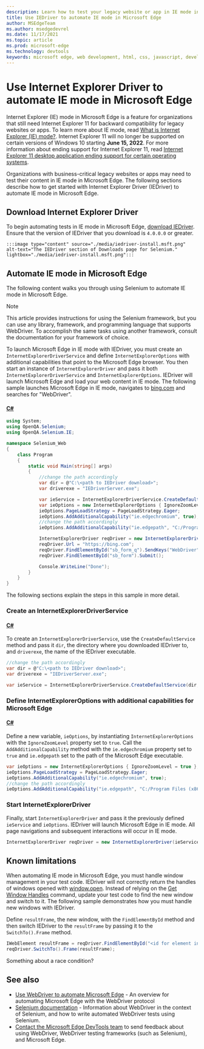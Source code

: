 ```yaml
---
description: Learn how to test your legacy website or app in IE mode in Microsoft Edge
title: Use IEDriver to automate IE mode in Microsoft Edge
author: MSEdgeTeam
ms.author: msedgedevrel
ms.date: 11/17/2021
ms.topic: article
ms.prod: microsoft-edge
ms.technology: devtools
keywords: microsoft edge, web development, html, css, javascript, developer, webdriver, selenium, testing, tools, automation, test, ie, internet explorer, ie mode
---
```

# Use Internet Explorer Driver to automate IE mode in Microsoft Edge

Internet Explorer (IE) mode in Microsoft Edge is a feature for organizations that still need Internet Explorer 11 for backward compatibility for legacy websites or apps.  To learn more about IE mode, read [What is Internet Explorer (IE) mode?](https://docs.microsoft.com/deployedge/edge-ie-mode).  Internet Explorer 11 will no longer be supported on certain versions of Windows 10 starting **June 15, 2022**. For more information about ending support for Internet Explorer 11, read [Internet Explorer 11 desktop application ending support for certain operating systems](https://docs.microsoft.com/lifecycle/announcements/internet-explorer-11-end-of-support).

Organizations with business-critical legacy websites or apps may need to test their content in IE mode in Microsoft Edge.  The following sections describe how to get started with Internet Explorer Driver (IEDriver) to automate IE mode in Microsoft Edge.

## Download Internet Explorer Driver

To begin automating tests in IE mode in Microsoft Edge, [download IEDriver](https://www.selenium.dev/downloads/).  Ensure that the version of IEDriver that you download is `4.0.0.0` or greater.

    :::image type="content" source="./media/iedriver-install.msft.png" alt-text="The IEDriver section of Downloads page for Selenium." lightbox="./media/iedriver-install.msft.png":::

## Automate IE mode in Microsoft Edge

The following content walks you through using Selenium to automate IE mode in Microsoft Edge.

> [!NOTE]
> This article provides instructions for using the Selenium framework, but you can use any library, framework, and programming language that supports WebDriver.  To accomplish the same tasks using another framework, consult the documentation for your framework of choice.

To launch Microsoft Edge in IE mode with IEDriver, you must create an `InternetExplorerDriverService` and define `InternetExplorerOptions` with additional capabilities that point to the Microsoft Edge browser.  You then start an instance of `InternetExplorerDriver` and pass it both `InternetExplorerDriverService` and `InternetExplorerOptions`.  IEDriver will launch Microsoft Edge and load your web content in IE mode. The following sample launches Microsoft Edge in IE mode, navigates to [bing.com](https://www.bing.com/) and searches for "WebDriver".  

#### [C#](#tab/c-sharp/)

<a id="drive-ie-mode-entire-sample"></a>

```csharp
using System;
using OpenQA.Selenium;
using OpenQA.Selenium.IE;

namespace Selenium_Web
{
    class Program
    {
        static void Main(string[] args)
        {
            //change the path accordingly
            var dir = @"C:\<path to IEDriver download>";
            var driverexe = "IEDriverServer.exe";

            var ieService = InternetExplorerDriverService.CreateDefaultService(dir, driverexe);
            var ieOptions = new InternetExplorerOptions { IgnoreZoomLevel = true };
            ieOptions.PageLoadStrategy = PageLoadStrategy.Eager;
            ieOptions.AddAdditionalCapability("ie.edgechromium", true);
            //change the path accordingly
            ieOptions.AddAdditionalCapability("ie.edgepath", "C:/Program Files (x86)/Microsoft/Edge/Application/msedge.exe");

            InternetExplorerDriver reqDriver = new InternetExplorerDriver(ieService, ieOptions);
            reqDriver.Url = "https://bing.com";
            reqDriver.FindElementById("sb_form_q").SendKeys("WebDriver");
            reqDriver.FindElementById("sb_form").Submit();

            Console.WriteLine("Done");
        }
    }
}
```

The following sections explain the steps in this sample in more detail.

### Create an InternetExplorerDriverService

#### [C#](#tab/c-sharp/)

<a id="drive-ie-mode-ieService"></a>

To create an `InternetExplorerDriverService`, use the `CreateDefaultService` method and pass it `dir`, the directory where you downloaded IEDriver to, and `driverexe`, the name of the IEDriver executable.  

```csharp
//change the path accordingly
var dir = @"C:\<path to IEDriver download>";
var driverexe = "IEDriverServer.exe";

var ieService = InternetExplorerDriverService.CreateDefaultService(dir, driverexe);
```

### Define InternetExplorerOptions with additional capabilities for Microsoft Edge

#### [C#](#tab/c-sharp/)

<a id="drive-ie-mode-ieOptions"></a>

Define a new variable, `ieOptions`, by instantiating `InternetExplorerOptions` with the `IgnoreZoomLevel` property set to `true`.  Call the `AddAdditionalCapability` method with the `ie.edgechromium` property set to `true` and `ie.edgepath` set to the path of the Microsoft Edge executable.

```csharp
var ieOptions = new InternetExplorerOptions { IgnoreZoomLevel = true };
ieOptions.PageLoadStrategy = PageLoadStrategy.Eager;
ieOptions.AddAdditionalCapability("ie.edgechromium", true);
//change the path accordingly
ieOptions.AddAdditionalCapability("ie.edgepath", "C:/Program Files (x86)/Microsoft/Edge/Application/msedge.exe");
```

### Start InternetExplorerDriver

<a id="drive-ie-mode-ieDriver"></a>

Finally, start `InternetExplorerDriver` and pass it the previously defined `ieService` and `ieOptions`.  IEDriver will launch Microsoft Edge in IE mode.  All page navigations and subsequent interactions will occur in IE mode.

```csharp
InternetExplorerDriver reqDriver = new InternetExplorerDriver(ieService, ieOptions);
```

## Known limitations

When automating IE mode in Microsoft Edge, you must handle window management in your test code. IEDriver will not correctly return the handles of windows opened with [window.open](https://developer.mozilla.org/docs/Web/API/Window/open). Instead of relying on the [Get Window Handles](https://www.w3.org/TR/webdriver2/#get-window-handles) command, update your test code to find the new window and switch to it.  The following sample demonstrates how you must handle new windows with IEDriver.

<a id="drive-ie-mode-window-handlers"></a>

Define `resultFrame`, the new window, with the `FindElementById` method and then switch IEDriver to the `resultFrame` by passing it to the `SwitchTo().Frame` method.

```csharp
IWebElement resultFrame = reqDriver.FindElementById("<id for element in new window>");
reqDriver.SwitchTo().Frame(resultFrame);
```

Something about a race condition?

## See also

*  [Use WebDriver to automate Microsoft Edge](https://docs.microsoft.com/microsoft-edge/webdriver-chromium) - An overview for automating Microsoft Edge with the WebDriver protocol
*  [Selenium documentation](https://www.selenium.dev/documentation) - Information about WebDriver in the context of Selenium, and how to write automated WebDriver tests using Selenium.
*  [Contact the Microsoft Edge DevTools team](../devtools-guide-chromium/contact.md) to send feedback about using WebDriver, WebDriver testing frameworks (such as Selenium), and Microsoft Edge.
